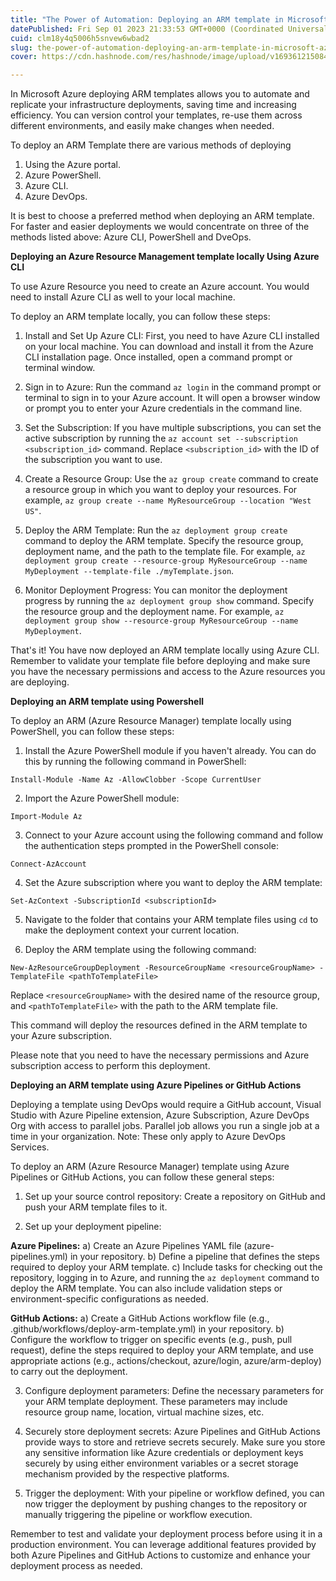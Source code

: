 ```yaml
---
title: "The Power of Automation: Deploying an ARM template in Microsoft Azure."
datePublished: Fri Sep 01 2023 21:33:53 GMT+0000 (Coordinated Universal Time)
cuid: clm18y4q5006h5snvew6wbad2
slug: the-power-of-automation-deploying-an-arm-template-in-microsoft-azure
cover: https://cdn.hashnode.com/res/hashnode/image/upload/v1693612150845/62d6140c-2a3f-4123-850f-cf66e0c1018b.jpeg

---
```


In Microsoft Azure deploying ARM templates allows you to automate and replicate your infrastructure deployments, saving time and increasing efficiency. You can version control your templates, re-use them across different environments, and easily make changes when needed.

To deploy an ARM Template there are various methods of deploying
1. Using the Azure portal.
2. Azure PowerShell.
3. Azure CLI.
4. Azure DevOps.

It is best to choose a preferred method when deploying an ARM template. For faster and easier deployments we would concentrate on three of the methods listed above: Azure CLI, PowerShell and DveOps.

**Deploying an Azure Resource Management template locally Using Azure CLI**

To use Azure Resource you need to create an Azure account. You would need to install Azure CLI as well to your local machine.

To deploy an ARM template locally, you can follow these steps:

1. Install and Set Up Azure CLI: First, you need to have Azure CLI installed on your local machine. You can download and install it from the Azure CLI installation page. Once installed, open a command prompt or terminal window.

2. Sign in to Azure: Run the command `az login` in the command prompt or terminal to sign in to your Azure account. It will open a browser window or prompt you to enter your Azure credentials in the command line.

3. Set the Subscription: If you have multiple subscriptions, you can set the active subscription by running the `az account set --subscription <subscription_id>` command. Replace `<subscription_id>` with the ID of the subscription you want to use.

4. Create a Resource Group: Use the `az group create` command to create a resource group in which you want to deploy your resources. For example, `az group create --name MyResourceGroup --location "West US"`.

5. Deploy the ARM Template: Run the `az deployment group create` command to deploy the ARM template. Specify the resource group, deployment name, and the path to the template file. For example, `az deployment group create --resource-group MyResourceGroup --name MyDeployment --template-file ./myTemplate.json`.

6. Monitor Deployment Progress: You can monitor the deployment progress by running the `az deployment group show` command. Specify the resource group and the deployment name. For example, `az deployment group show --resource-group MyResourceGroup --name MyDeployment`.

That's it! You have now deployed an ARM template locally using Azure CLI. Remember to validate your template file before deploying and make sure you have the necessary permissions and access to the Azure resources you are deploying.


**Deploying an ARM template using Powershell**

To deploy an ARM (Azure Resource Manager) template locally using PowerShell, you can follow these steps:

1. Install the Azure PowerShell module if you haven't already. You can do this by running the following command in PowerShell:
```
Install-Module -Name Az -AllowClobber -Scope CurrentUser
```

2. Import the Azure PowerShell module:
```
Import-Module Az
```

3. Connect to your Azure account using the following command and follow the authentication steps prompted in the PowerShell console:
```
Connect-AzAccount
```

4. Set the Azure subscription where you want to deploy the ARM template:
```
Set-AzContext -SubscriptionId <subscriptionId>
```

5. Navigate to the folder that contains your ARM template files using `cd` to make the deployment context your current location.

6. Deploy the ARM template using the following command:
```
New-AzResourceGroupDeployment -ResourceGroupName <resourceGroupName> -TemplateFile <pathToTemplateFile>
```
Replace `<resourceGroupName>` with the desired name of the resource group, and `<pathToTemplateFile>` with the path to the ARM template file.

This command will deploy the resources defined in the ARM template to your Azure subscription.

Please note that you need to have the necessary permissions and Azure subscription access to perform this deployment.

**Deploying an ARM template using Azure Pipelines or GitHub Actions**

Deploying a template using DevOps would require a GitHub account, Visual Studio with Azure Pipeline extension, Azure Subscription, Azure DevOps Org with access to parallel jobs. Parallel job allows you run a single job at a time in your organization. 
Note: These only apply to Azure DevOps Services.

To deploy an ARM (Azure Resource Manager) template using Azure Pipelines or GitHub Actions, you can follow these general steps:

1. Set up your source control repository: Create a repository on GitHub and push your ARM template files to it.

2. Set up your deployment pipeline:

 **Azure Pipelines:**
a) Create an Azure Pipelines YAML file (azure-pipelines.yml) in your repository. 
b) Define a pipeline that defines the steps required to deploy your ARM template. 
c) Include tasks for checking out the repository, logging in to Azure, and running the `az deployment` command to deploy the ARM template. You can also include validation steps or environment-specific configurations as needed.
   
**GitHub Actions:** 
a) Create a GitHub Actions workflow file (e.g., .github/workflows/deploy-arm-template.yml) in your repository.
b) Configure the workflow to trigger on specific events (e.g., push, pull request), define the steps required to deploy your ARM template, and use appropriate actions (e.g., actions/checkout, azure/login, azure/arm-deploy) to carry out the deployment.

3. Configure deployment parameters: Define the necessary parameters for your ARM template deployment. These parameters may include resource group name, location, virtual machine sizes, etc.

4. Securely store deployment secrets: Azure Pipelines and GitHub Actions provide ways to store and retrieve secrets securely. Make sure you store any sensitive information like Azure credentials or deployment keys securely by using either environment variables or a secret storage mechanism provided by the respective platforms.

5. Trigger the deployment: With your pipeline or workflow defined, you can now trigger the deployment by pushing changes to the repository or manually triggering the pipeline or workflow execution.

Remember to test and validate your deployment process before using it in a production environment. You can leverage additional features provided by both Azure Pipelines and GitHub Actions to customize and enhance your deployment process as needed.



